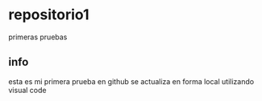 # repositorio1
primeras pruebas

## info
esta es mi primera prueba en github
se actualiza en forma local utilizando visual code